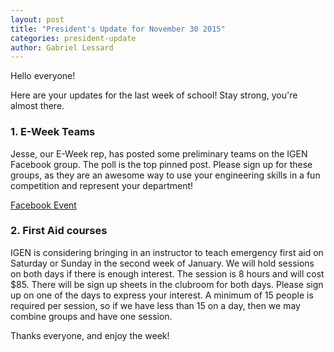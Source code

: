 ```yaml
---
layout: post
title: "President's Update for November 30 2015"
categories: president-update
author: Gabriel Lessard
---
```

Hello everyone!

Here are your updates for the last week of school! Stay strong, you're almost there.


### 1. E-Week Teams

Jesse, our E-Week rep, has posted some preliminary teams on the IGEN Facebook group. The poll is the top pinned post. Please sign up for these groups, as they are an awesome way to use your engineering skills in a fun competition and represent your department!

[Facebook Event](https://www.facebook.com/groups/ubcigen/?fref=ts)


### 2. First Aid courses

IGEN is considering bringing in an instructor to teach emergency first aid on Saturday or Sunday in the second week of January. We will hold sessions on both days if there is enough interest. The session is 8 hours and will cost $85. There will be sign up sheets in the clubroom for both days. Please sign up on one of the days to express your interest. A minimum of 15 people is required per session, so if we have less than 15 on a day, then we may combine groups and have one session.


Thanks everyone, and enjoy the week!
